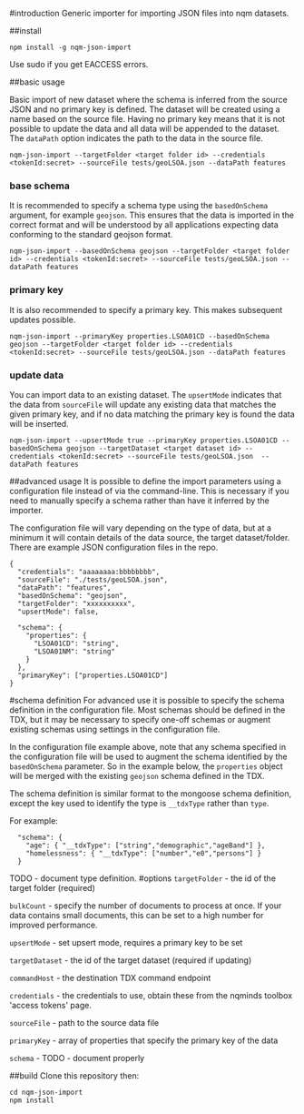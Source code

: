 #introduction
Generic importer for importing JSON files into nqm datasets.

##install

```
npm install -g nqm-json-import
```

Use sudo if you get EACCESS errors.

##basic usage

Basic import of new dataset where the schema is inferred from the source JSON and no primary key is defined. The dataset will be created using a name based on the source file. Having no primary key means that it is not possible to update the data and all data will be appended to the dataset. The ```dataPath``` option indicates the path to the data in the source file.
```
nqm-json-import --targetFolder <target folder id> --credentials <tokenId:secret> --sourceFile tests/geoLSOA.json --dataPath features 
```
### base schema
It is recommended to specify a schema type using the ```basedOnSchema``` argument, for example ```geojson```. This ensures that the data is imported in the correct format and will be understood by all applications expecting data conforming to the standard geojson format. 
```
nqm-json-import --basedOnSchema geojson --targetFolder <target folder id> --credentials <tokenId:secret> --sourceFile tests/geoLSOA.json --dataPath features
```
### primary key
It is also recommended to specify a primary key. This makes subsequent updates possible.
```
nqm-json-import --primaryKey properties.LSOA01CD --basedOnSchema geojson --targetFolder <target folder id> --credentials <tokenId:secret> --sourceFile tests/geoLSOA.json --dataPath features 
```
### update data
You can import data to an existing dataset. The ```upsertMode``` indicates that the data from ```sourceFile``` will update any existing data that matches the given primary key, and if no data matching the primary key is found the data will be inserted.
```
nqm-json-import --upsertMode true --primaryKey properties.LSOA01CD --basedOnSchema geojson --targetDataset <target dataset id> --credentials <tokenId:secret> --sourceFile tests/geoLSOA.json  --dataPath features
```
##advanced usage
It is possible to define the import parameters using a configuration file instead of via the command-line. This is necessary if you need to manually specify a schema rather than have it inferred by the importer. 

The configuration file will vary depending on the type of data, but at a minimum it will contain details of the data source, the target dataset/folder. There are example JSON configuration files in the repo.
```
{
  "credentials": "aaaaaaaa:bbbbbbbb",
  "sourceFile": "./tests/geoLSOA.json",
  "dataPath": "features",
  "basedOnSchema": "geojson",
  "targetFolder": "xxxxxxxxxx",
  "upsertMode": false, 

  "schema": {
    "properties": {      
      "LSOA01CD": "string",
      "LSOA01NM": "string"
    }
  },
  "primaryKey": ["properties.LSOA01CD"]    
}
```
#schema definition
For advanced use it is possible to specify the schema definition in the configuration file. Most schemas should be defined in the TDX,
but it may be necessary to specify one-off schemas or augment existing schemas using settings in the configuration file.

In the configuration file example above, note that any schema specified in the configuration file will be used to augment the schema identified by the ```basedOnSchema``` parameter. So in the example below,
the ```properties``` object will be merged with the existing ```geojson``` schema defined in the TDX.

The schema definition is similar format to the mongoose schema definition, except the key used to identify the type is ```__tdxType``` rather than ```type```.

For example:
```
  "schema": {
    "age": { "__tdxType": ["string","demographic","ageBand"] },
    "homelessness": { "__tdxType": ["number","e0","persons"] }
  }
```
TODO - document type definition.
#options
```targetFolder``` - the id of the target folder (required)

```bulkCount``` - specify the number of documents to process at once. If your data contains small documents, this can be set to a high number for improved performance.

```upsertMode``` - set upsert mode, requires a primary key to be set

```targetDataset``` - the id of the target dataset (required if updating)

```commandHost``` - the destination TDX command endpoint

```credentials``` - the credentials to use, obtain these from the nqminds toolbox 'access tokens' page.

```sourceFile``` - path to the source data file

```primaryKey``` - array of properties that specify the primary key of the data

```schema``` - TODO - document properly

##build
Clone this repository then:
```
cd nqm-json-import
npm install
```
